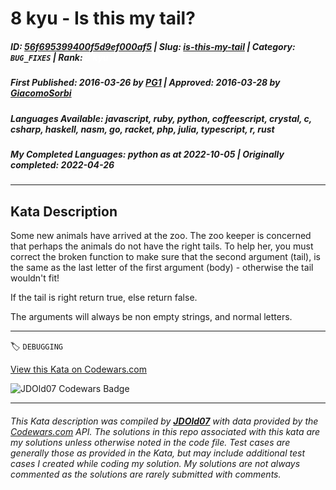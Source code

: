# 8 kyu - Is this my tail?

##### **ID**: [56f695399400f5d9ef000af5](https://www.codewars.com/kata/56f695399400f5d9ef000af5) | **Slug**: [is-this-my-tail](https://www.codewars.com/kata/56f695399400f5d9ef000af5) | **Category**: `BUG_FIXES` | **Rank**: <span style="color:white">8 kyu</span>

##### **First Published**: 2016-03-26 ***by*** [PG1](https://www.codewars.com/users/PG1) | **Approved**: 2016-03-28 ***by*** [GiacomoSorbi](https://www.codewars.com/users/GiacomoSorbi)

##### **Languages Available**: javascript, ruby, python, coffeescript, crystal, c, csharp, haskell, nasm, go, racket, php, julia, typescript, r, rust

##### **My Completed Languages**: python ***as at*** 2022-10-05 | **Originally completed**: 2022-04-26

---

## Kata Description


Some new animals have arrived at the zoo. The zoo keeper is concerned that perhaps the animals do not have the right tails. To help her, you must correct the broken function to make sure that the second argument (tail), is the same as the last letter of the first argument (body) - otherwise the tail wouldn't fit!



If the tail is right return true, else return false.



The arguments will always be non empty strings, and normal letters.



---


🏷 `DEBUGGING`


[View this Kata on Codewars.com](https://www.codewars.com/kata/56f695399400f5d9ef000af5)

![](https://www.codewars.com/users/jdold07/badges/large "JDOld07 Codewars Badge")

---

###### *This Kata description was compiled by [**JDOld07**](https://tpstech.dev) with data provided by the [Codewars.com](https://www.codewars.com) API.  The solutions in this repo associated with this kata are my solutions unless otherwise noted in the code file.  Test cases are generally those as provided in the Kata, but may include additional test cases I created while coding my solution.  My solutions are not always commented as the solutions are rarely submitted with comments.*

